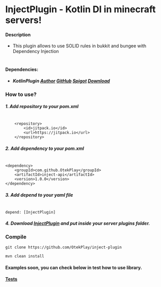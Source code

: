 # InjectPlugin - Kotlin DI in minecraft servers!
#### Description
- This plugin allows to use SOLID rules in bukkit and bungee with Dependency Injection
#

#### Dependencies:
- ##### KotlinPlugin [Author](https://github.com/OtekPlay) [GitHub](https://github.com/OtekPlay/kotlin-plugin) [Spigot](https://www.spigotmc.org/resources/kotlinplugin-allow-to-use-kotlin-corountines-in-your-plugins.70526/) [Download](https://github.com/OtekPlay/kotlin-plugin/releases/download/1.0.0/kotlin-plugin-1.0.0.jar)
### How to use?
##### 1. Add repository to your pom.xml
#
```
	<repository>
	    <id>jitpack.io</id>
	    <url>https://jitpack.io</url>
	</repository>
```
##### 2. Add dependency to your pom.xml
#
```
<dependency>
    <groupId>com.github.OtekPlay</groupId>
    <artifactId>inject-api</artifactId>
    <version>1.0.0</version>
</dependency>
```
##### 3. Add depend to your yaml file
#
```
depend: [InjectPlugin]
```
##### 4.  Download [InjectPlugin](https://github.com/OtekPlay/inject-plugin/releases/download/1.0.0/inject-plugin-1.0.0.jar) and put inside your server plugins folder.
### Compile
```
git clone https://github.com/OtekPlay/inject-plugin
```
```
mvn clean install
```

#### Examples soon, you can check below in test how to use library.
#### [Tests](https://github.com/OtekPlay/inject-plugin/blob/master/inject-impl/src/test/java/ScopeTest.kt)
